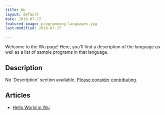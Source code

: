 ```yaml
---
title: Wu
layout: default
date: 2018-07-27
featured-image: programming-languages.jpg
last-modified: 2018-07-27

---
```


Welcome to the Wu page! Here, you'll find a description of the language as well as a list of sample programs in that language.

## Description

No 'Description' section available. [Please consider contributing](https://github.com/TheRenegadeCoder/sample-programs-website).

## Articles

- [Hello World in Wu](https://sampleprograms.io/projects/hello-world/wu)